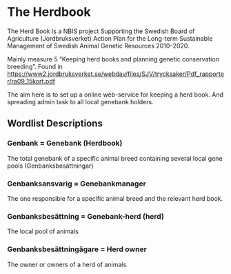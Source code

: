 # The Herdbook
The Herd Book Is a NBIS project Supporting the Swedish Board of Agriculture (Jordbruksverket) Action Plan for the Long-term
Sustainable Management of Swedish Animal Genetic Resources 2010–2020.

Mainly measure 5 “Keeping herd books and planning genetic conservation breeding”. Found in https://www2.jordbruksverket.se/webdav/files/SJV/trycksaker/Pdf_rapporter/ra09_15kort.pdf

The aim here is to set up a online web-service for keeping a herd book. And spreading admin task to all local genebank holders.

## Wordlist Descriptions

### Genbank = Genebank (Herdbook)

The total genebank of a specific animal breed containing several local gene pools (Genbanksbesättningar)

### Genbanksansvarig = Genebankmanager

The one responsible for a specific animal breed and the relevant herd book.

### Genbanksbesättning = Genebank-herd (herd)

The local pool of animals

### Genbanksbesättningägare = Herd owner
The owner or owners of a herd of animals



